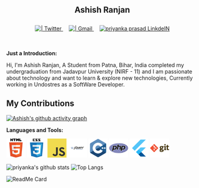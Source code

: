 

<p align="center">
 <p align="center"><h2 align ="center"><strong>Ashish Ranjan </strong> </h2></p>
</p>


<div align ="center"; style = "padding-top:10px;"  >
    <a href="https://twitter.com/arju1936" style = "padding-right:15px;">
    <img  alt=" | Twitter" width="22px" src="https://cdn.jsdelivr.net/npm/simple-icons@v3/icons/twitter.svg" />
    </a>
    <a href="https://mail.google.com/mail/?view=cm&fs=1&to=arju1936@gmail.com&su=Please_ass_subject&body=BODY&bcc=arju1936@outlook.com" style = "padding-right:15px;" >
    <img  alt=" | Gmail" width="22px" src="https://cdn.jsdelivr.net/npm/simple-icons@v3/icons/gmail.svg" />
    </a>
    <a href="https://www.linkedin.com/in/ashish-ranjan-553209209/">
    <img  alt="priyanka prasad  LinkdeIN" width="22px" src="https://cdn.jsdelivr.net/npm/simple-icons@v3/icons/linkedin.svg" />
    </a>
    <!-- <a href="https://www.instagram.com/devstrons/">
    <img  alt="priyanka prasadInstagram" width="22px" src="https://cdn.jsdelivr.net/npm/simple-icons@v3/icons/instagram.svg" />
    </a> -->
</div>

<br >
<br />

**Just a Introduction:**

Hi, I'm Ashish Ranjan, A Student from Patna, Bihar, India completed my undergraduation from Jadavpur University (NIRF - 11) and I am passionate about technology and want to learn & explore new technologies, Currently working in Undostres as a SoftWare Developer. 



## My Contributions
[![Ashish's github activity graph](https://ashish-github-activity.herokuapp.com/graph?username=ar1936&bg_color=fffff0&color=708090&line=24292e&point=24292e&area=true&hide_border=true)](https://ashish-github-activity.herokuapp.com/graph)

<!--![Dino](https://raw.githubusercontent.com/praveenscience/praveenscience/master/dino.gif)-->


**Languages and Tools:**

<!--<code><img height="20" src="https://raw.githubusercontent.com/github/explore/5c058a388828bb5fde0bcafd4bc867b5bb3f26f3/topics/graphql/graphql.png"></code>-->
<code><img height="50" src="https://raw.githubusercontent.com/github/explore/80688e429a7d4ef2fca1e82350fe8e3517d3494d/topics/html/html.png"></code> 
<code><img height="50" src="https://raw.githubusercontent.com/github/explore/80688e429a7d4ef2fca1e82350fe8e3517d3494d/topics/css/css.png"></code>
<code><img height="50" src="https://raw.githubusercontent.com/github/explore/80688e429a7d4ef2fca1e82350fe8e3517d3494d/topics/javascript/javascript.png"></code> <code><img height="50" src="https://raw.githubusercontent.com/github/explore/80688e429a7d4ef2fca1e82350fe8e3517d3494d/topics/jquery/jquery.png"></code> 
<code><img height="50" src="https://raw.githubusercontent.com/github/explore/80688e429a7d4ef2fca1e82350fe8e3517d3494d/topics/cpp/cpp.png"></code>
<code><img height="50" src="https://raw.githubusercontent.com/github/explore/80688e429a7d4ef2fca1e82350fe8e3517d3494d/topics/php/php.png"></code>
<code><img height="50" src="https://raw.githubusercontent.com/github/explore/80688e429a7d4ef2fca1e82350fe8e3517d3494d/topics/flutter/flutter.png"></code> 
<code><img height="50" src="https://raw.githubusercontent.com/github/explore/80688e429a7d4ef2fca1e82350fe8e3517d3494d/topics/git/git.png"></code>





![priyanka's github stats](https://github-readme-stats.vercel.app/api?username=ar1936&show_icons=true&theme=tokyonight)
![Top Langs](https://github-readme-stats.vercel.app/api/top-langs/?username=ar1936&theme=tokyonight)

![ReadMe Card](https://github-readme-streak-stats.herokuapp.com/?user=ar1936&theme=tokyonight&ring=DD2727&fire=DD2727&currStreakNum=6695E6)
